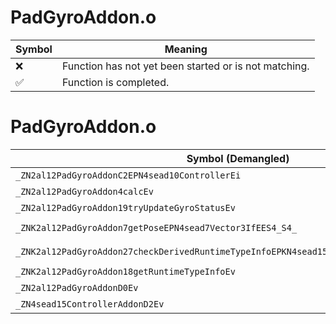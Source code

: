 # PadGyroAddon.o
| Symbol | Meaning 
| ------------- | ------------- 
| :x: | Function has not yet been started or is not matching. 
| :white_check_mark: | Function is completed. 


# PadGyroAddon.o
| Symbol (Demangled) | Symbol (Mangled) | Decompiled? |
| ------------- |  ------------- | ------------- |
| `_ZN2al12PadGyroAddonC2EPN4sead10ControllerEi` | `al::PadGyroAddon::PadGyroAddon(sead::Controller *,int)` | :white_check_mark: |
| `_ZN2al12PadGyroAddon4calcEv` | `al::PadGyroAddon::calc(void)` | :white_check_mark: |
| `_ZN2al12PadGyroAddon19tryUpdateGyroStatusEv` | `al::PadGyroAddon::tryUpdateGyroStatus(void)` | :white_check_mark: |
| `_ZNK2al12PadGyroAddon7getPoseEPN4sead7Vector3IfEES4_S4_` | `al::PadGyroAddon::getPose(sead::Vector3<float> *,sead::Vector3<float> *,sead::Vector3<float> *)const` | :white_check_mark: |
| `_ZNK2al12PadGyroAddon27checkDerivedRuntimeTypeInfoEPKN4sead15RuntimeTypeInfo9InterfaceE` | `al::PadGyroAddon::checkDerivedRuntimeTypeInfo(sead::RuntimeTypeInfo::Interface const*)const` | :white_check_mark: |
| `_ZNK2al12PadGyroAddon18getRuntimeTypeInfoEv` | `al::PadGyroAddon::getRuntimeTypeInfo(void)const` | :white_check_mark: |
| `_ZN2al12PadGyroAddonD0Ev` | `al::PadGyroAddon::~PadGyroAddon()` | :white_check_mark: |
| `_ZN4sead15ControllerAddonD2Ev` | `sead::ControllerAddon::~ControllerAddon()` | :white_check_mark: |
